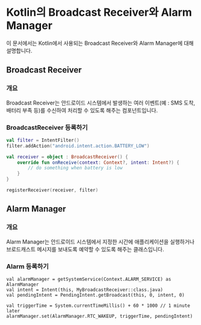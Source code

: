 # Kotlin의 Broadcast Receiver와 Alarm Manager

이 문서에서는 Kotlin에서 사용되는 Broadcast Receiver와 Alarm Manager에 대해 설명합니다.

## Broadcast Receiver

### 개요

Broadcast Receiver는 안드로이드 시스템에서 발생하는 여러 이벤트(예 : SMS 도착, 배터리 부족 등)를 수신하여 처리할 수 있도록 해주는 컴포넌트입니다.

### BroadcastReceiver 등록하기

```kotlin
val filter = IntentFilter()
filter.addAction("android.intent.action.BATTERY_LOW")

val receiver = object : BroadcastReceiver() {
    override fun onReceive(context: Context?, intent: Intent?) {
        // do something when battery is low
    }
}

registerReceiver(receiver, filter)
```

## Alarm Manager

### 개요

Alarm Manager는 안드로이드 시스템에서 지정한 시간에 애플리케이션을 실행하거나 브로드캐스트 메시지를 보내도록 예약할 수 있도록 해주는 클래스입니다.

### Alarm 등록하기

```
val alarmManager = getSystemService(Context.ALARM_SERVICE) as AlarmManager
val intent = Intent(this, MyBroadcastReceiver::class.java)
val pendingIntent = PendingIntent.getBroadcast(this, 0, intent, 0)

val triggerTime = System.currentTimeMillis() + 60 * 1000 // 1 minute later
alarmManager.set(AlarmManager.RTC_WAKEUP, triggerTime, pendingIntent)
```
